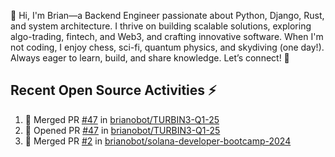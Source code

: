 👋 Hi, I'm Brian—a Backend Engineer passionate about Python, Django, Rust, and system architecture. I thrive on building scalable solutions, exploring algo-trading, fintech, and Web3, and crafting innovative software. When I'm not coding, I enjoy chess, sci-fi, quantum physics, and skydiving (one day!). Always eager to learn, build, and share knowledge. Let’s connect! 🚀

## Recent Open Source Activities ⚡️
<!--START_SECTION:activity-->
1. 🎉 Merged PR [#47](https://github.com/brianobot/TURBIN3-Q1-25/pull/47) in [brianobot/TURBIN3-Q1-25](https://github.com/brianobot/TURBIN3-Q1-25)
2. 💪 Opened PR [#47](https://github.com/brianobot/TURBIN3-Q1-25/pull/47) in [brianobot/TURBIN3-Q1-25](https://github.com/brianobot/TURBIN3-Q1-25)
3. 🎉 Merged PR [#2](https://github.com/brianobot/solana-developer-bootcamp-2024/pull/2) in [brianobot/solana-developer-bootcamp-2024](https://github.com/brianobot/solana-developer-bootcamp-2024)
<!--END_SECTION:activity-->

<!--
brianobot/brianobot is a ✨ special ✨ repository because its `README.md` (this file) appears on your GitHub profile.
You can click the Preview link to take a look at your changes.
--->
